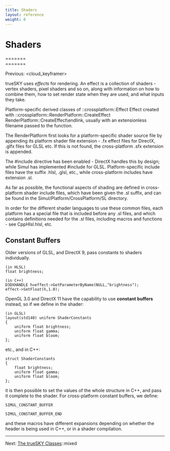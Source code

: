 ```yaml
---
title: Shaders
layout: reference
weight: 0
---
```

Shaders
===

=======<br>=======

Previous: <cloud\_keyframer>

trueSKY uses *effects* for rendering. An effect is a collection of shaders - vertex shaders, pixel shaders and so on, along with information on
how to combine them, how to set render state when they are used, and what inputs they take.

Platform-specific derived classes of ::crossplatform::Effect Effect created with ::crossplatform::RenderPlatform::CreateEffect RenderPlatform::CreateEffect\endlink,
usually with an extensionless filename passed to the function.

The RenderPlatform first looks for a platform-specific shader source file by appending its platform shader file extension - .fx effect files for DirectX,
.glfx files for GLSL etc. If this is not found, the cross-platform .sfx extension is appended.

The \#include directive has been enabled - DirectX handles this by design; while
Simul has implemented \#include for GLSL. Platform-specific include files have the suffix .hlsl, .glsl, etc., while cross-platform includes have extension .sl.

As far as possible, the functional aspects of shading are defined
in cross-platform shader include files, which have been given the .sl suffix,
and can be found in the Simul/Platform/CrossPlatform/SL directory.

In order for the different shader languages to use these common files, each
platform has a special file that is included before any .sl files, and which
contains definitions needed for the .sl files, including macros and functions - see CppHlsl.hlsl, etc.

Constant Buffers
----------------
Older versions of GLSL, and DirectX 9, pass constants to shaders individually.

	(in HLSL)
	float brightness;

	(in C++)
	D3DXHANDLE h=effect->GetParameterByName(NULL,"brightness");
	effect->SetFloat(h,1.0);

OpenGL 3.0 and DirectX 11 have the capability to use **constant** **buffers** instead,
so if we define in the shader:

	(in GLSL)
	layout(std140) uniform ShaderConstants
	{
		uniform float brightness;
		uniform float gamma;
		uniform float bloom;
	};

etc., and in C++:

	struct ShaderConstants
	{
		float brightness;
		uniform float gamma;
		uniform float bloom;
	};
 
it is then possible to set the values of the whole structure in C++, and pass it complete to the shader. For cross-platform constant buffers, we define:

	SIMUL_CONSTANT_BUFFER

	SIMUL_CONSTANT_BUFFER_END

and these macros have different expansions depending on whether the header is being used in C++, or in a shader compilation.

<hr>
Next: <a href=".">The trueSKY Classes</a>::mixed
